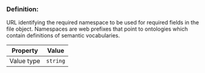 ### Definition: 

URL identifying the required namespace to be used for required fields in the file object. Namespaces are web prefixes that point to ontologies which contain definitions of semantic vocabularies.

| Property | Value |
|----------|--------|
| Value type | `string` |